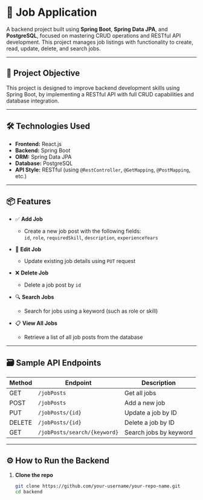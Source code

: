# 💼 Job Application

A backend project built using **Spring Boot**, **Spring Data JPA**, and **PostgreSQL**, focused on mastering CRUD operations and RESTful API development. This project manages job listings with functionality to create, read, update, delete, and search jobs.

---

## 🎯 Project Objective

This project is designed to improve backend development skills using Spring Boot, by implementing a RESTful API with full CRUD capabilities and database integration.

---

## 🛠️ Technologies Used
- **Frontend:** React.js
- **Backend:** Spring Boot
- **ORM:** Spring Data JPA
- **Database:** PostgreSQL
- **API Style:** RESTful (using `@RestController`, `@GetMapping`, `@PostMapping`, etc.)


---

## 📦 Features

- ✅ **Add Job**
  - Create a new job post with the following fields:  
    `id`, `role`, `requiredSkill`, `description`, `experienceYears`

- 📝 **Edit Job**
  - Update existing job details using `PUT` request

- ❌ **Delete Job**
  - Delete a job post by `id`

- 🔍 **Search Jobs**
  - Search for jobs using a keyword (such as role or skill)

- 📋 **View All Jobs**
  - Retrieve a list of all job posts from the database

---

## 🗃️ Sample API Endpoints

| Method | Endpoint                    | Description            |
|--------|-----------------------------|------------------------|
| GET    | `/jobPosts`                 | Get all jobs           |
| POST   | `/jobPosts`                 | Add a new job          |
| PUT    | `/jobPosts/{id}`            | Update a job by ID     |
| DELETE | `/jobPosts/{id}`            | Delete a job by ID     |
| GET    | `/jobPosts/search/{keyword}`| Search jobs by keyword |

---

## ⚙️ How to Run the Backend

1. **Clone the repo**
   ```bash
   git clone https://github.com/your-username/your-repo-name.git
   cd backend
